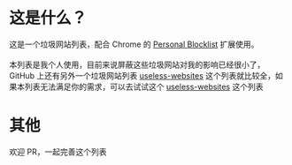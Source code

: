 # 这是什么？
这是一个垃圾网站列表，配合 Chrome 的 [Personal Blocklist](https://chrome.google.com/webstore/detail/personal-blocklist-by-goo/nolijncfnkgaikbjbdaogikpmpbdcdef) 扩展使用。
<br>
<br>
本列表是我个人使用，目前来说屏蔽这些垃圾网站对我的影响已经很小了，GitHub 上还有另外一个垃圾网站列表 [useless-websites](https://github.com/Feiox/useless-websites) 这个列表就比较全，如果本列表无法满足你的需求，可以去试试这个 [useless-websites](https://github.com/Feiox/useless-websites) 这个列表

# 其他
欢迎 PR，一起完善这个列表

